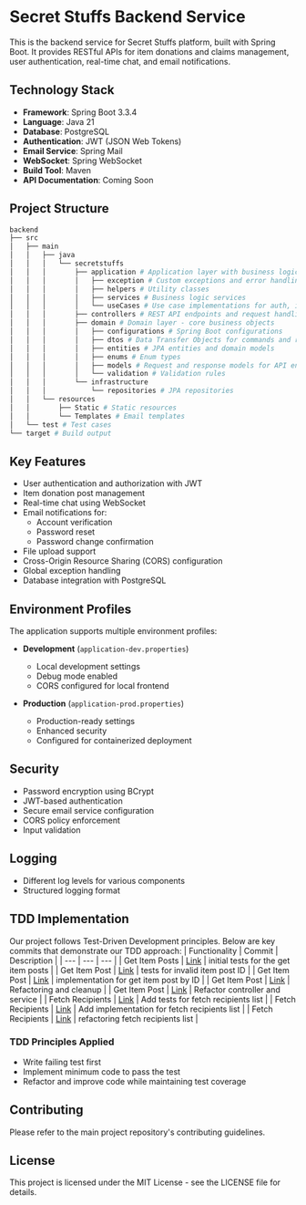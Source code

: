 # Secret Stuffs Backend Service

This is the backend service for Secret Stuffs platform, built with Spring Boot. It provides RESTful APIs for item donations and claims management, user authentication, real-time chat, and email notifications.

## Technology Stack

- **Framework**: Spring Boot 3.3.4
- **Language**: Java 21
- **Database**: PostgreSQL
- **Authentication**: JWT (JSON Web Tokens)
- **Email Service**: Spring Mail
- **WebSocket**: Spring WebSocket
- **Build Tool**: Maven
- **API Documentation**: Coming Soon

## Project Structure

```bash
backend
├── src
│   ├── main
│   │   ├── java
│   │   │   └── secretstuffs
│   │   │       ├── application # Application layer with business logic
│   │   │       │   ├── exception # Custom exceptions and error handling
│   │   │       │   ├── helpers # Utility classes
│   │   │       │   ├── services # Business logic services
│   │   │       │   └── useCases # Use case implementations for auth, items, users
│   │   │       ├── controllers # REST API endpoints and request handling
│   │   │       ├── domain # Domain layer - core business objects
│   │   │       │   ├── configurations # Spring Boot configurations
│   │   │       │   ├── dtos # Data Transfer Objects for commands and responses
│   │   │       │   ├── entities # JPA entities and domain models
│   │   │       │   ├── enums # Enum types
│   │   │       │   ├── models # Request and response models for API endpoints
│   │   │       │   └── validation # Validation rules
│   │   │       └── infrastructure
│   │   │           └── repositories # JPA repositories
│   │   └── resources 
│   │       ├── Static # Static resources
│   │       └── Templates # Email templates
│   └── test # Test cases
└── target # Build output
```

## Key Features

- User authentication and authorization with JWT
- Item donation post management
- Real-time chat using WebSocket
- Email notifications for:
  - Account verification
  - Password reset
  - Password change confirmation
- File upload support
- Cross-Origin Resource Sharing (CORS) configuration
- Global exception handling
- Database integration with PostgreSQL

## Environment Profiles

The application supports multiple environment profiles:

- **Development** (`application-dev.properties`)
  - Local development settings
  - Debug mode enabled
  - CORS configured for local frontend

- **Production** (`application-prod.properties`)
  - Production-ready settings
  - Enhanced security
  - Configured for containerized deployment

## Security

- Password encryption using BCrypt
- JWT-based authentication
- Secure email service configuration
- CORS policy enforcement
- Input validation

## Logging

- Different log levels for various components
- Structured logging format

## TDD Implementation
Our project follows Test-Driven Development principles. Below are key commits that demonstrate our TDD approach:
| Functionality | Commit | Description |
| --- | --- | --- |
| Get Item Posts | [Link](https://github.com/CSCI5308/course-project-g04/pull/121/commits/2fd7e2d818a7d2b9c5e5ae65e84db5a69fa3d88f) | initial tests for the get item posts |
| Get Item Post | [Link](https://github.com/CSCI5308/course-project-g04/pull/121/commits/c4c553896b9f88b7bf7c392cd57ac665e4a3db1e) | tests for invalid item post ID |
| Get Item Post | [Link](https://github.com/CSCI5308/course-project-g04/pull/121/commits/f794fd36af3913bc774b0875f197de1cb2be6667) | implementation for get item post by ID |
| Get Item Post | [Link](https://github.com/CSCI5308/course-project-g04/pull/121/commits/9bd7bd34ec5820b25c194fadd200d74cbd2c31bf) | Refactoring and cleanup |
| Get Item Post | [Link](https://github.com/CSCI5308/course-project-g04/pull/121/commits/74e2d2896a60caa55aa8a0a6675527563a82f8ac) | Refactor controller and service |
| Fetch Recipients | [Link](https://github.com/CSCI5308/course-project-g04/pull/143/commits/015a4853872e272a82f03c4de7696d939dac52a2) | Add tests for fetch recipients list |
| Fetch Recipients | [Link](https://github.com/CSCI5308/course-project-g04/pull/143/commits/8b8a3c660b7fdcd7f251da5e35d9c1e7047c637e) | Add implementation for fetch recipients list |
| Fetch Recipients | [Link](https://github.com/CSCI5308/course-project-g04/pull/143/commits/c970ba17e6390810f1206eb4fb73d10a55078b1d) | refactoring fetch recipients list |


### TDD Principles Applied
- Write failing test first
- Implement minimum code to pass the test
- Refactor and improve code while maintaining test coverage

## Contributing

Please refer to the main project repository's contributing guidelines.

## License

This project is licensed under the MIT License - see the LICENSE file for details.